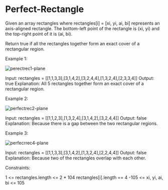# Perfect-Rectangle

Given an array rectangles where rectangles[i] = [xi, yi, ai, bi] represents an axis-aligned rectangle. The bottom-left point of the rectangle is (xi, yi) and the top-right point of it is (ai, bi).

Return true if all the rectangles together form an exact cover of a rectangular region.

 

Example 1:

![perectrec1-plane](https://user-images.githubusercontent.com/88260025/213649026-b65c63f5-3aac-4c06-84e4-b69df20a7a22.jpg)

Input: rectangles = [[1,1,3,3],[3,1,4,2],[3,2,4,4],[1,3,2,4],[2,3,3,4]]
Output: true
Explanation: All 5 rectangles together form an exact cover of a rectangular region.

Example 2:

![perfectrec2-plane](https://user-images.githubusercontent.com/88260025/213649104-89091ed9-8ee2-4ef1-9062-1fa1ca4e6c7b.jpg)

Input: rectangles = [[1,1,2,3],[1,3,2,4],[3,1,4,2],[3,2,4,4]]
Output: false
Explanation: Because there is a gap between the two rectangular regions.

Example 3:

![perfecrrec4-plane](https://user-images.githubusercontent.com/88260025/213649174-fb78091d-f8d9-4130-b0cb-310707eeede8.jpg)

Input: rectangles = [[1,1,3,3],[3,1,4,2],[1,3,2,4],[2,2,4,4]]
Output: false
Explanation: Because two of the rectangles overlap with each other.
 

Constraints:

1 <= rectangles.length <= 2 * 104
rectangles[i].length == 4
-105 <= xi, yi, ai, bi <= 105
